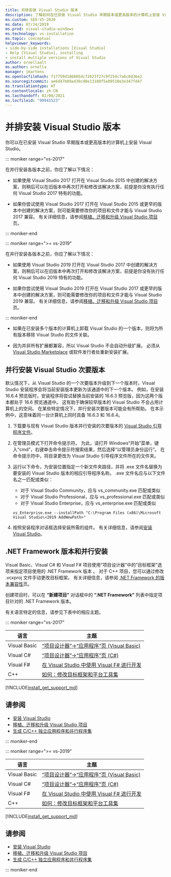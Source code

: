 ```yaml
---
title: 并排安装 Visual Studio 版本
description: 了解如何在已安装 Visual Studio 早期版本或更高版本的计算机上安装 Visual Studio。
ms.custom: SEO-VS-2020
ms.date: 07/24/2019
ms.prod: visual-studio-windows
ms.technology: vs-installation
ms.topic: conceptual
helpviewer_keywords:
- side-by-side installations [Visual Studio]
- Help [Visual Studio], installing
- install multiple versions of Visual Studio
author: ornellaalt
ms.author: ornella
manager: jmartens
ms.openlocfilehash: f17759d186805dc72623f27c9f254c7a6c0d36e2
ms.sourcegitcommit: ae6d47b09a439cd0e13180f5e89510e3e347fd47
ms.translationtype: HT
ms.contentlocale: zh-CN
ms.lasthandoff: 02/08/2021
ms.locfileid: "99941523"
---
```

# <a name="install-visual-studio-versions-side-by-side"></a>并排安装 Visual Studio 版本

你可以在已安装 Visual Studio 早期版本或更高版本的计算机上安装 Visual Studio。

::: moniker range="vs-2017"

在并行安装各版本之前，你应了解以下情况：

* 如果使用 Visual Studio 2017 打开在 Visual Studio 2015 中创建的解决方案，则稍后可以在旧版本中再次打开和修改该解决方案，前提是你没有执行任何 Visual Studio 2017 特有的功能。

* 如果你尝试使用 Visual Studio 2017 打开在 Visual Studio 2015 或更早的版本中创建的解决方案，则可能需要修改你的项目和文件才能与 Visual Studio 2017 兼容。 有关详细信息，请参阅[移植、迁移和升级 Visual Studio 项目](../porting/port-migrate-and-upgrade-visual-studio-projects.md?view=vs-2017&preserve-view=true)页。

::: moniker-end

::: moniker range=">= vs-2019"

在并行安装各版本之前，你应了解以下情况：

* 如果使用 Visual Studio 2019 打开在 Visual Studio 2017 中创建的解决方案，则稍后可以在旧版本中再次打开和修改该解决方案，前提是你没有执行任何 Visual Studio 2019 特有的功能。

* 如果你尝试使用 Visual Studio 2019 打开在 Visual Studio 2017 或更早的版本中创建的解决方案，则可能需要修改你的项目和文件才能与 Visual Studio 2019 兼容。 有关详细信息，请参阅[移植、迁移和升级 Visual Studio 项目](../porting/port-migrate-and-upgrade-visual-studio-projects.md)页。

::: moniker-end

* 如果在已安装多个版本的计算机上卸载 Visual Studio 的一个版本，则将为所有版本移除 Visual Studio 的文件关联。

* 因为并非所有扩展都兼容，所以 Visual Studio 不会自动升级扩展。 必须从 [Visual Studio Marketplace](https://marketplace.visualstudio.com/) 或软件发行者处重新安装扩展。

## <a name="install-minor-visual-studio-versions-side-by-side"></a>并行安装 Visual Studio 次要版本

默认情况下，从 Visual Studio 的一个次要版本升级到下一个版本时，Visual Studio 安装程序会将当前安装版本更新为该通道中的下一个版本。 例如，在安装 16.6.4 预览版时，安装程序将尝试替换当前安装的 16.6.3 预览版，因为这两个版本都处于 16.6 预览通道中。 这有助于确保较早版本的 Visual Studio 不会占用计算机上的空间。 在某些特定情况下，并行安装次要版本可能会有所帮助。 在本示例中，这意味着同一台计算机上同时具备 16.6.3 和 16.6.4。

1. 下载要与现有 Visual Studio 版本并行安装的次要版本的 [Visual Studio 引导程序文件](/visualstudio/releases/2019/history#installing-an-earlier-release)。
2. 在管理员模式下打开命令提示符。 为此，请打开 Windows“开始”菜单，键入“cmd”，右键单击命令提示符搜索结果，然后选择“以管理员身份运行”。 在命令提示符中，将目录更改为 Visual Studio 引导程序文件所在的文件夹。
3. 运行以下命令，为安装位置指定一个新文件夹路径，并将 .exe 文件名替换为要安装的 Visual Studio 版本的相应引导程序名称。 .exe 文件名应与以下文件名之一匹配或类似：
   * 对于 Visual Studio Community，应与 vs_community.exe 匹配或类似
   * 对于 Visual Studio Professional，应与 vs_professional.exe 匹配或类似
   * 对于 Visual Studio Enterprise，应与 vs_enterprise.exe 匹配或类似

   ```
   vs_Enterprise.exe --installPath "C:\Program Files (x86)\Microsoft Visual Studio\<2019 AddNewPath>"
   ```

4. 按照安装程序对话框选择安装所需的组件。 有关详细信息，请参阅[安装 Visual Studio](install-visual-studio.md#step-4---choose-workloads)。

## <a name="net-framework-versions-and-side-by-side-installations"></a>.NET Framework 版本和并行安装

Visual Basic、Visual C# 和 Visual F# 项目使用“项目设计器”中的“目标框架”选项来指定项目使用的 .NET Framework 版本 。 对于 C++ 项目，您可以通过修改 .vcxproj 文件手动更改目标框架。 有关详细信息，请参阅 [.NET Framework 的版本兼容性](/dotnet/framework/migration-guide/version-compatibility)页。

创建项目时，可以在 **“新建项目”** 对话框中的 **“.NET Framework”** 列表中指定项目针对的 .NET Framework 版本。

有关语言特定的信息，请参见下表中的相应主题。

::: moniker range="vs-2017"

| 语言 | 主题 |
|--------------|-----------|
| Visual Basic | [“项目设计器”->“应用程序”页 (Visual Basic)](../ide/reference/application-page-project-designer-visual-basic.md?view=vs-2017&preserve-view=true) |
| Visual C# | [“项目设计器”->“应用程序”页 (C#)](../ide/reference/application-page-project-designer-csharp.md?view=vs-2017&preserve-view=true) |
| Visual F# | [在 Visual Studio 中使用 Visual F# 进行开发](../ide/fsharp-visual-studio.md?view=vs-2017&preserve-view=true) |
|C++ | [如何：修改目标框架和平台工具集](/cpp/build/how-to-modify-the-target-framework-and-platform-toolset/) |

[!INCLUDE[install_get_support_md](includes/install_get_support_md.md)]

## <a name="see-also"></a>请参阅

* [安装 Visual Studio](install-visual-studio.md?view=vs-2017&preserve-view=true)
* [移植、迁移和升级 Visual Studio 项目](../porting/port-migrate-and-upgrade-visual-studio-projects.md?view=vs-2017&preserve-view=true)
* [生成 C/C++ 独立应用程序和并行程序集](/cpp/build/building-c-cpp-isolated-applications-and-side-by-side-assemblies/)

::: moniker-end

::: moniker range=">= vs-2019"

| 语言 | 主题 |
|--------------|-----------|
| Visual Basic | [“项目设计器”->“应用程序”页 (Visual Basic)](../ide/reference/application-page-project-designer-visual-basic.md) |
| Visual C# | [“项目设计器”->“应用程序”页 (C#)](../ide/reference/application-page-project-designer-csharp.md) |
| Visual F# | [在 Visual Studio 中使用 Visual F# 进行开发](../ide/fsharp-visual-studio.md) |
| C++ | [如何：修改目标框架和平台工具集](/cpp/build/how-to-modify-the-target-framework-and-platform-toolset/) |

[!INCLUDE[install_get_support_md](includes/install_get_support_md.md)]

## <a name="see-also"></a>请参阅

* [安装 Visual Studio](install-visual-studio.md)
* [移植、迁移和升级 Visual Studio 项目](../porting/port-migrate-and-upgrade-visual-studio-projects.md)
* [生成 C/C++ 独立应用程序和并行程序集](/cpp/build/building-c-cpp-isolated-applications-and-side-by-side-assemblies/)

::: moniker-end
